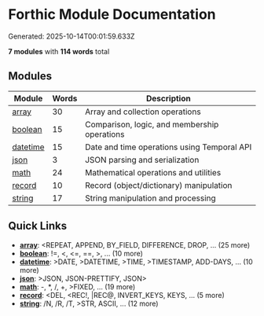# Forthic Module Documentation

Generated: 2025-10-14T00:01:59.633Z

**7 modules** with **114 words** total

## Modules

| Module | Words | Description |
|--------|-------|-------------|
| [array](./modules/array.md) | 30 | Array and collection operations |
| [boolean](./modules/boolean.md) | 15 | Comparison, logic, and membership operations |
| [datetime](./modules/datetime.md) | 15 | Date and time operations using Temporal API |
| [json](./modules/json.md) | 3 | JSON parsing and serialization |
| [math](./modules/math.md) | 24 | Mathematical operations and utilities |
| [record](./modules/record.md) | 10 | Record (object/dictionary) manipulation |
| [string](./modules/string.md) | 17 | String manipulation and processing |

## Quick Links

- **[array](./modules/array.md)**: <REPEAT, APPEND, BY_FIELD, DIFFERENCE, DROP, ... (25 more)
- **[boolean](./modules/boolean.md)**: !=, <, <=, ==, >, ... (10 more)
- **[datetime](./modules/datetime.md)**: >DATE, >DATETIME, >TIME, >TIMESTAMP, ADD-DAYS, ... (10 more)
- **[json](./modules/json.md)**: >JSON, JSON-PRETTIFY, JSON>
- **[math](./modules/math.md)**: -, *, /, +, >FIXED, ... (19 more)
- **[record](./modules/record.md)**: <DEL, <REC!, |REC@, INVERT_KEYS, KEYS, ... (5 more)
- **[string](./modules/string.md)**: /N, /R, /T, >STR, ASCII, ... (12 more)
